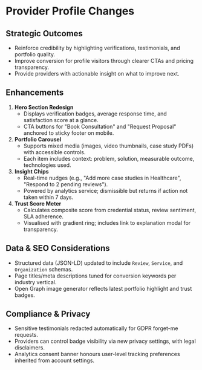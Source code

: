 # Provider Profile Changes

## Strategic Outcomes
- Reinforce credibility by highlighting verifications, testimonials, and portfolio quality.
- Improve conversion for profile visitors through clearer CTAs and pricing transparency.
- Provide providers with actionable insight on what to improve next.

## Enhancements
1. **Hero Section Redesign**
   - Displays verification badges, average response time, and satisfaction score at a glance.
   - CTA buttons for "Book Consultation" and "Request Proposal" anchored to sticky footer on mobile.
2. **Portfolio Carousel**
   - Supports mixed media (images, video thumbnails, case study PDFs) with accessible controls.
   - Each item includes context: problem, solution, measurable outcome, technologies used.
3. **Insight Chips**
   - Real-time nudges (e.g., "Add more case studies in Healthcare", "Respond to 2 pending reviews").
   - Powered by analytics service; dismissible but returns if action not taken within 7 days.
4. **Trust Score Meter**
   - Calculates composite score from credential status, review sentiment, SLA adherence.
   - Visualised with gradient ring; includes link to explanation modal for transparency.

## Data & SEO Considerations
- Structured data (JSON-LD) updated to include `Review`, `Service`, and `Organization` schemas.
- Page titles/meta descriptions tuned for conversion keywords per industry vertical.
- Open Graph image generator reflects latest portfolio highlight and trust badges.

## Compliance & Privacy
- Sensitive testimonials redacted automatically for GDPR forget-me requests.
- Providers can control badge visibility via new privacy settings, with legal disclaimers.
- Analytics consent banner honours user-level tracking preferences inherited from account settings.
